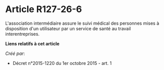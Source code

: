 # Article R127-26-6

L'association intermédiaire assure le suivi médical des personnes mises à disposition d'un utilisateur par un service de
santé au travail interentreprises.

**Liens relatifs à cet article**

_Créé par_:

  - Décret n°2015-1220 du 1er octobre 2015 - art. 1
